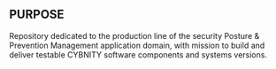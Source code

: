 ## PURPOSE
Repository dedicated to the production line of the security Posture & Prevention Management application domain, with mission to build and deliver testable CYBNITY software components and systems versions.
